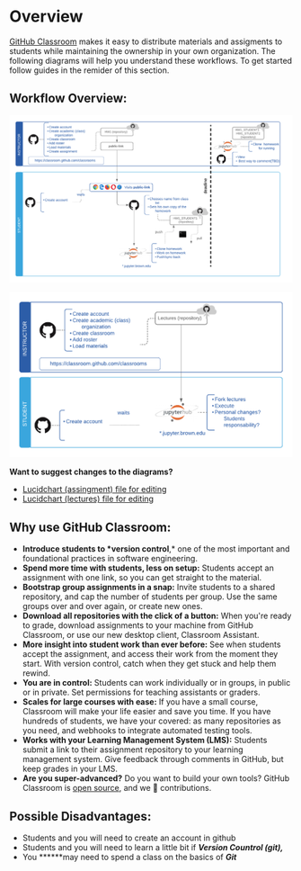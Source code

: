 # Overview

[GitHub Classroom](https://classroom.github.com) makes it easy to distribute materials and assigments to students while maintaining the ownership in your own organization. The following diagrams will help you understand these workflows. To get started follow guides in the remider of this section.

## Workflow Overview:

![Assignment workflow](../.gitbook/assets/github2fjupyterhubworkflow-dfb223a9-2cf3-4a9d-9da4-3a7175ea283c.png)

![Lecture Workflow](../.gitbook/assets/github2fjupyterhublecturesworkflow-6941c84d-791b-41c2-a48a-8a403e9f33b0.png)

**Want to suggest changes to the diagrams?**

* [Lucidchart \(assingment\) file for editing](https://www.lucidchart.com/invitations/accept/a3c2c3ed-d664-4c3a-8f26-e68fc2aa6cba)
* [Lucidchart \(lectures\) file for editing](https://www.lucidchart.com/invitations/accept/76742259-596c-4a33-a76e-ee48dde5d240)

## Why use GitHub Classroom:

* **Introduce students to \*version control**,\* one of the most important and foundational practices in software engineering.
* **Spend more time with students, less on setup:** Students accept an assignment with one link, so you can get straight to the material.
* **Bootstrap group assignments in a snap:** Invite students to a shared repository, and cap the number of students per group. Use the same groups over and over again, or create new ones.
* **Download all repositories with the click of a button:** When you're ready to grade, download assignments to your machine from GitHub Classroom, or use our new desktop client, Classroom Assistant.
* **More insight into student work than ever before:** See when students accept the assignment, and access their work from the moment they start. With version control, catch when they get stuck and help them rewind.
* **You are in control:** Students can work individually or in groups, in public or in private. Set permissions for teaching assistants or graders.
* **Scales for large courses with ease:** If you have a small course, Classroom will make your life easier and save you time. If you have hundreds of students, we have your covered: as many repositories as you need, and webhooks to integrate automated testing tools.
* **Works with your Learning Management System \(LMS\):** Students submit a link to their assignment repository to your learning management system. Give feedback through comments in GitHub, but keep grades in your LMS.
* **Are you super-advanced?** Do you want to build your own tools? GitHub Classroom is [open source](https://github.com/education/classroom), and we 💖 contributions.

## Possible Disadvantages:

* Students and you will need to create an account in github
* Students and you will need to learn a little bit if _**Version Countrol \(git\),**_
* You **\*\***may need to spend a class on the basics of _**Git**_

